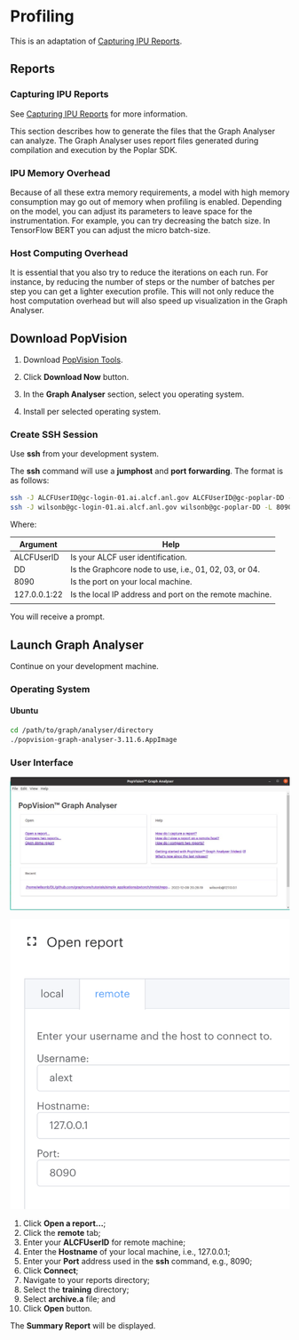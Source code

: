 # Profiling

This is an adaptation of [Capturing IPU Reports](https://docs.graphcore.ai/projects/graph-analyser-userguide/en/latest/user-guide.html#capturing-ipu-reports).

## Reports

### Capturing IPU Reports

See [Capturing IPU Reports](https://docs.graphcore.ai/projects/graph-analyser-userguide/en/latest/user-guide.html#capturing-ipu-reports) for more information.

This section describes how to generate the files that the Graph Analyser can analyze. The Graph Analyser uses report files generated during compilation and execution by the Poplar SDK.

### IPU Memory Overhead

Because of all these extra memory requirements, a model with high memory consumption may go out of memory when profiling is enabled. Depending on the model, you can adjust its parameters to leave space for the instrumentation. For example, you can try decreasing the batch size. In TensorFlow BERT you can adjust the micro batch-size.

### Host Computing Overhead

It is essential that you also try to reduce the iterations on each run. For instance, by reducing the number of steps or the number of batches per step you can get a lighter execution profile. This will not only reduce the host computation overhead but will also speed up visualization in the Graph Analyser.

## Download PopVision

1. Download [PopVision Tools](https://www.graphcore.ai/developer/popvision-tools).

2. Click **Download Now** button.

3. In the **Graph Analyser** section, select you operating system.

4. Install per selected operating system.

### Create SSH Session

Use **ssh** from your development system.

The **ssh** command will use a **jumphost** and **port forwarding**.  The format is as follows:

```bash
ssh -J ALCFUserID@gc-login-01.ai.alcf.anl.gov ALCFUserID@gc-poplar-DD -L 8090:127.0.0.1:22
ssh -J wilsonb@gc-login-01.ai.alcf.anl.gov wilsonb@gc-poplar-DD -L 8090:127.0.0.1:22
```

Where:

| Argument            | Help |
|---------------------|------------------------------|
| ALCFUserID       | Is your ALCF user identification.   |
| DD                  | Is the Graphcore node to use, i.e., 01, 02, 03, or 04.   |
| 8090                | Is the port on your local machine.   |
| 127.0.0.1:22        | Is the local IP address and port on the remote machine. |
|  |  |  |

You will receive a prompt.

## Launch **Graph Analyser**

Continue on your development machine.

### Operating System

#### Ubuntu

```bash
cd /path/to/graph/analyser/directory
./popvision-graph-analyser-3.11.6.AppImage
```

### User Interface

![Graph Analyser](files/Graph_Ananlyser_main.jpg "Graph Analyser")

![Graphcore System View](files/image.png "Graphcore System View")

1. Click **Open a report...**;
2. Click the **remote** tab;
3. Enter your **ALCFUserID** for remote machine;
4. Enter the **Hostname** of your local machine, i.e., 127.0.0.1;
5. Enter your **Port** address used in the **ssh** command, e.g., 8090;
6. Click **Connect**;
7. Navigate to your reports directory;
8. Select the **training** directory;
9. Select **archive.a** file; and
10. Click **Open** button.

The **Summary Report** will be displayed.
